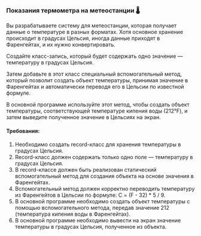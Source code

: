 
### Показания термометра на метеостанции 🌡️

Вы разрабатываете систему для метеостанции, которая получает данные о температуре в разных форматах. Хотя основное хранение происходит в градусах Цельсия, иногда данные приходят в Фаренгейтах, и их нужно конвертировать.

Создайте класс-запись, который будет содержать одно значение — температуру в градусах Цельсия.

Затем добавьте в этот класс специальный вспомогательный метод, который позволит создать объект температуры, принимая значение в Фаренгейтах и автоматически переводя его в Цельсии по известной формуле.

В основной программе используйте этот метод, чтобы создать объект температуры, соответствующей температуре кипения воды (212°F), и затем выведите полученное значение в Цельсиях на экран.

#### Требования:
1. Необходимо создать record-класс для хранения температуры в градусах Цельсия.
2. Record-класс должен содержать только одно поле — температуру в градусах Цельсия.
3. В record-классе должен быть реализован статический вспомогательный метод для создания объекта на основе значения в Фаренгейтах.
4. Вспомогательный метод должен корректно переводить температуру из Фаренгейтов в Цельсии по формуле: C = (F - 32) * 5 / 9.
5. В основной программе необходимо создать объект температуры с помощью вспомогательного метода, передав значение 212 (температура кипения воды в Фаренгейтах).
6. В основной программе необходимо вывести на экран значение температуры в градусах Цельсия, полученное из объекта.